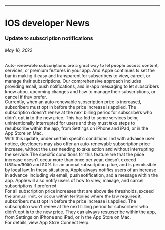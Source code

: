 <!-- ### MySkills
BootStrap & React.js  
<img src="https://img.shields.io/badge/HTML5-E34F26?style=flat-square&logo=HTML5&logoColor=white"/></a>
<img src="https://img.shields.io/badge/CSS3-1572B6?style=flat-square&logo=CSS3&logoColor=white"/></a>
<img src="https://img.shields.io/badge/JavaScript-F7DF1E?style=flat-square&logo=JavaScript&logoColor=white"/></a>
<img src="https://img.shields.io/badge/React.js-1E8CBE?style=flat-square&logo=JavaScript&logoColor=white"/></a>   -->

<!-- Android & IOS  
<img src="https://img.shields.io/badge/Java-007396?style=flat-square&logo=Java&logoColor=white"/></a>
<img src="https://img.shields.io/badge/Swift-F05138?style=flat-square&logo=Swift&logoColor=white"/></a> -->
<!-- 
Languages  
<img src="https://img.shields.io/badge/C-A8B9CC?style=flat-square&logo=C&logoColor=white"/></a>
<img src="https://img.shields.io/badge/C++-00599C?style=flat-square&logo=C%2B%2B&logoColor=white"/></a>
<img src="https://img.shields.io/badge/Python-3776AB?style=flat-square&logo=Python&logoColor=white"/></a>

algorithms  
<img src="https://img.shields.io/badge/Baekjoon-Gold4-gold?style=flat-square&labelColor=004088"/></a> -->
<!-- 
Contact  
[<img src="https://img.shields.io/badge/l06094@gmail.com-EA4335?style=flat-square&logo=Gmail&logoColor=white"/>](l06094@gmail.com)
<a href="dlwjsgml02@naver.com"><img src="https://img.shields.io/badge/dlwjsgml02@naver.com-0ABF53?style=flat-square&logo=Nintendo&logoColor=white"/></a>
<img src="https://img.shields.io/badge/jeon__hui__22-E4405F?style=flat-square&logo=Instagram&logoColor=white"/></a>  

---
![Jeonhui's GitHub stats](https://github-readme-stats.vercel.app/api?username=Jeonhui&show_icons=true&theme=algolia)  
![Top Langs](https://github-readme-stats.vercel.app/api/top-langs/?username=6810779s&layout=compact&theme=algolia)  
 -->
---
# IOS developer News
### Update to subscription notifications  
###### May 16, 2022  
Auto-renewable subscriptions are a great way to let people access content, services, or premium features in your app. And Apple continues to set the bar in making it easy and transparent for subscribers to view, cancel, or manage their subscriptions. Our comprehensive approach includes providing email, push notifications, and in-app messaging to let subscribers know about upcoming changes and how to manage their subscriptions, or cancel if they prefer.  
Currently, when an auto-renewable subscription price is increased, subscribers must opt in before the price increase is applied. The subscription doesn’t renew at the next billing period for subscribers who didn't opt in to the new price. This has led to some services being unintentionally interrupted for users and they must take steps to resubscribe within the app, from Settings on iPhone and iPad, or in the App Store on Mac.  
With this update, under certain specific conditions and with advance user notice, developers may also offer an auto-renewable subscription price increase, without the user needing to take action and without interrupting the service. The specific conditions for this feature are that the price increase doesn’t occur more than once per year, doesn’t exceed US$5 and 50% of the subscription price, or US$50 and 50% for an annual subscription price, and is permissible by local law. In these situations, Apple always notifies users of an increase in advance, including via email, push notification, and a message within the app. Apple will also notify users of how to view, manage, and cancel subscriptions if preferred.  
For all subscription price increases that are above the thresholds, exceed the annual limit, or occur within territories where the law requires it, subscribers must opt in before the price increase is applied. The subscription won’t renew at the next billing period for subscribers who didn’t opt in to the new price. They can always resubscribe within the app, from Settings on iPhone and iPad, or in the App Store on Mac.  
For details, view App Store Connect Help.  
